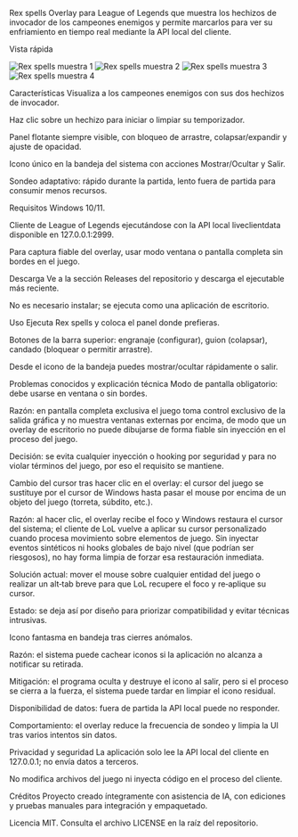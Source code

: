 Rex spells
Overlay para League of Legends que muestra los hechizos de invocador de los campeones enemigos y permite marcarlos para ver su enfriamiento en tiempo real mediante la API local del cliente.

Vista rápida

![Rex spells muestra 1](https://github.com/user-attachments/assets/766d7521-3383-44a9-b2f1-29d39059d07a)
![Rex spells muestra 2](https://github.com/user-attachments/assets/d009137f-c8d9-42c9-900b-49e96c1a7d0c)
![Rex spells muestra 3](https://github.com/user-attachments/assets/76702698-92aa-4d21-b41a-4e3ca1cc997d)
![Rex spells muestra 4](https://github.com/user-attachments/assets/2be5fedd-3475-4b63-99fb-f58df139f294)

Características
Visualiza a los campeones enemigos con sus dos hechizos de invocador.

Haz clic sobre un hechizo para iniciar o limpiar su temporizador.

Panel flotante siempre visible, con bloqueo de arrastre, colapsar/expandir y ajuste de opacidad.

Icono único en la bandeja del sistema con acciones Mostrar/Ocultar y Salir.

Sondeo adaptativo: rápido durante la partida, lento fuera de partida para consumir menos recursos.

Requisitos
Windows 10/11.

Cliente de League of Legends ejecutándose con la API local liveclientdata disponible en 127.0.0.1:2999.

Para captura fiable del overlay, usar modo ventana o pantalla completa sin bordes en el juego.

Descarga
Ve a la sección Releases del repositorio y descarga el ejecutable más reciente.

No es necesario instalar; se ejecuta como una aplicación de escritorio.

Uso
Ejecuta Rex spells y coloca el panel donde prefieras.

Botones de la barra superior: engranaje (configurar), guion (colapsar), candado (bloquear o permitir arrastre).

Desde el icono de la bandeja puedes mostrar/ocultar rápidamente o salir.

Problemas conocidos y explicación técnica
Modo de pantalla obligatorio: debe usarse en ventana o sin bordes.

Razón: en pantalla completa exclusiva el juego toma control exclusivo de la salida gráfica y no muestra ventanas externas por encima, de modo que un overlay de escritorio no puede dibujarse de forma fiable sin inyección en el proceso del juego.

Decisión: se evita cualquier inyección o hooking por seguridad y para no violar términos del juego, por eso el requisito se mantiene.

Cambio del cursor tras hacer clic en el overlay: el cursor del juego se sustituye por el cursor de Windows hasta pasar el mouse por encima de un objeto del juego (torreta, súbdito, etc.).

Razón: al hacer clic, el overlay recibe el foco y Windows restaura el cursor del sistema; el cliente de LoL vuelve a aplicar su cursor personalizado cuando procesa movimiento sobre elementos de juego. Sin inyectar eventos sintéticos ni hooks globales de bajo nivel (que podrían ser riesgosos), no hay forma limpia de forzar esa restauración inmediata.

Solución actual: mover el mouse sobre cualquier entidad del juego o realizar un alt‑tab breve para que LoL recupere el foco y re‑aplique su cursor.

Estado: se deja así por diseño para priorizar compatibilidad y evitar técnicas intrusivas.

Icono fantasma en bandeja tras cierres anómalos.

Razón: el sistema puede cachear iconos si la aplicación no alcanza a notificar su retirada.

Mitigación: el programa oculta y destruye el icono al salir, pero si el proceso se cierra a la fuerza, el sistema puede tardar en limpiar el icono residual.

Disponibilidad de datos: fuera de partida la API local puede no responder.

Comportamiento: el overlay reduce la frecuencia de sondeo y limpia la UI tras varios intentos sin datos.

Privacidad y seguridad
La aplicación solo lee la API local del cliente en 127.0.0.1; no envía datos a terceros.

No modifica archivos del juego ni inyecta código en el proceso del cliente.

Créditos
Proyecto creado íntegramente con asistencia de IA, con ediciones y pruebas manuales para integración y empaquetado.

Licencia
MIT. Consulta el archivo LICENSE en la raíz del repositorio.
